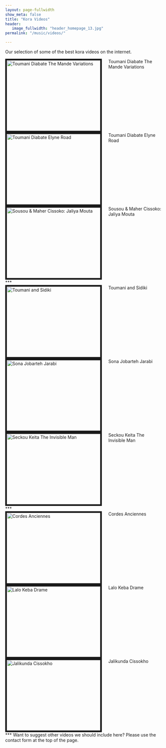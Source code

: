 ```yaml
---
layout: page-fullwidth
show_meta: false
title: "Kora Videos"
header:
   image_fullwidth: "header_homepage_13.jpg"
permalink: "/music/videos/"

---
```

Our selection of some of the best kora videos on the internet.

<div class="row">

  <div class="large-4 columns">
<a href="{{ site.url }}{{ site.baseurl }}/music/videos2/">
<img src="https://img.youtube.com/vi/9zfAYKyDhAA/0.jpg" 
alt="Toumani Diabate The Mande Variations" width="300" height="225" border="5" /></a>
 Toumani Diabate The Mande Variations
</div>
 <div class="large-4 columns">
<a href="{{ site.url }}{{ site.baseurl }}/music/videos3/">
<img src="https://img.youtube.com/vi/iEZMNyeyjbE/0.jpg" 
alt="Toumani Diabate Elyne Road" width="300" height="225" border="5" /></a>
Toumani Diabate Elyne Road   
</div>
 <div class="large-4 columns">
<a href="{{ site.url }}{{ site.baseurl }}/music/videos4/">
<img src="https://img.youtube.com/vi/NiXgWghf2mE/0.jpg" 
alt="Sousou & Maher Cissoko: Jaliya Mouta" width="300" height="225" border="5" /></a>
Sousou & Maher Cissoko: Jaliya Mouta  
</div>
</div>
***
<div class="row">
<div class="large-4 columns">
<a href="{{ site.url }}{{ site.baseurl }}/music/videos5/">
<img src="https://img.youtube.com/vi/qPsvNN2iIrQ/0.jpg" 
alt="Toumani and Sidiki" width="300" height="225" border="5" /></a>
Toumani and Sidiki 
 </div>
 <div class="large-4 columns">
<a href="{{ site.url }}{{ site.baseurl }}/music/videos6/">
<img src="https://img.youtube.com/vi/oToZfPGMMBY/0.jpg" 
alt="Sona Jobarteh Jarabi" width="300" height="225" border="5" /></a>
Sona Jobarteh Jarabi
</div>
 <div class="large-4 columns">
<a href="{{ site.url }}{{ site.baseurl }}/music/videos7/">
<img src="https://img.youtube.com/vi/zVfx_m5--cQ/0.jpg" 
alt="Seckou Keita The Invisible Man" width="300" height="225" border="5" /></a>
Seckou Keita The Invisible Man
</div> 
</div>
***
<div class="row">
<div class="large-4 columns">
<a href="{{ site.url }}{{ site.baseurl }}/music/videos8/">
<img src="https://img.youtube.com/vi/LhaEq1cbJUk/0.jpg" 
alt="Cordes Anciennes" width="300" height="225" border="5" /></a>
Cordes Anciennes 
 </div>
 <div class="large-4 columns">
<a href="{{ site.url }}{{ site.baseurl }}/music/videos9/">
<img src="https://img.youtube.com/vi/j0B-WeDkkDY/0.jpg" 
alt="Lalo Keba Drame" width="300" height="225" border="5" /></a>
Lalo Keba Drame
</div>
 <div class="large-4 columns">
<a href="{{ site.url }}{{ site.baseurl }}/music/videos10/">
<img src="https://img.youtube.com/vi/v64oA-EQesY/0.jpg" 
alt="Jalikunda Cissokho" width="300" height="225" border="5" /></a>
Jalikunda Cissokho
</div> 
</div>
***
Want to suggest other videos we should include here? Please use the contact form at the top of the page.
